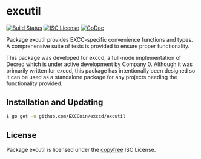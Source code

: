 excutil
=======


[![Build Status](http://img.shields.io/travis/EXCCoin/exccd.svg)](https://travis-ci.org/EXCCoin/exccd)
[![ISC License](http://img.shields.io/badge/license-ISC-blue.svg)](http://copyfree.org)
[![GoDoc](http://img.shields.io/badge/godoc-reference-blue.svg)](http://godoc.org/github.com/EXCCoin/exccd/excutil)

Package excutil provides EXCC-specific convenience functions and types.
A comprehensive suite of tests is provided to ensure proper functionality.

This package was developed for exccd, a full-node implementation of Decred which
is under active development by Company 0.  Although it was primarily written for
exccd, this package has intentionally been designed so it can be used as a
standalone package for any projects needing the functionality provided.

## Installation and Updating

```bash
$ go get -u github.com/EXCCoin/exccd/excutil
```

## License

Package excutil is licensed under the [copyfree](http://copyfree.org) ISC
License.
